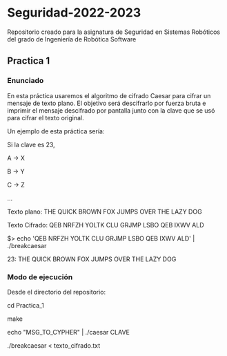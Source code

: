 # Seguridad-2022-2023
Repositorio creado para la asignatura de Seguridad en Sistemas Robóticos del grado de Ingeniería de Robótica Software


## Practica 1
### Enunciado
En esta práctica usaremos el algoritmo de cifrado Caesar para cifrar un mensaje de texto plano. El objetivo será descifrarlo por fuerza bruta e imprimir el mensaje descifrado por pantalla junto con la clave que se usó para cifrar el texto original.

Un ejemplo de esta práctica sería:

Si la clave es 23,

A -> X

B -> Y

C -> Z

...

Texto plano:  THE QUICK BROWN FOX JUMPS OVER THE LAZY DOG

Texto Cifrado: QEB NRFZH YOLTK CLU GRJMP LSBO QEB IXWV ALD

$> echo 'QEB NRFZH YOLTK CLU GRJMP LSBO QEB IXWV ALD' | ./breakcaesar

23: THE QUICK BROWN FOX JUMPS OVER THE LAZY DOG

### Modo de ejecución
Desde el directorio del repositorio:

cd Practica_1

make

echo "MSG_TO_CYPHER" | ./caesar CLAVE

./breakcaesar < texto_cifrado.txt

